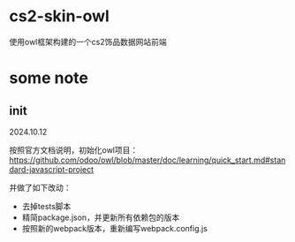 # cs2-skin-owl

使用owl框架构建的一个cs2饰品数据网站前端

# some note

## init

2024.10.12

按照官方文档说明，初始化owl项目：https://github.com/odoo/owl/blob/master/doc/learning/quick_start.md#standard-javascript-project

并做了如下改动：
* 去掉tests脚本
* 精简package.json，并更新所有依赖包的版本
* 按照新的webpack版本，重新编写webpack.config.js